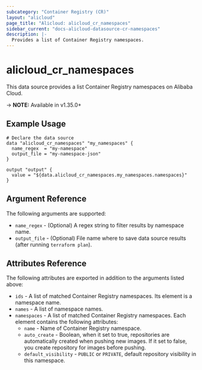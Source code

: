 ```yaml
---
subcategory: "Container Registry (CR)"
layout: "alicloud"
page_title: "Alicloud: alicloud_cr_namespaces"
sidebar_current: "docs-alicloud-datasource-cr-namespaces"
description: |-
  Provides a list of Container Registry namespaces.
---
```


# alicloud\_cr\_namespaces

This data source provides a list Container Registry namespaces on Alibaba Cloud.

-> **NOTE:** Available in v1.35.0+

## Example Usage

```
# Declare the data source
data "alicloud_cr_namespaces" "my_namespaces" {
  name_regex  = "my-namespace"
  output_file = "my-namespace-json"
}

output "output" {
  value = "${data.alicloud_cr_namespaces.my_namespaces.namespaces}"
}
```

## Argument Reference

The following arguments are supported:

* `name_regex` - (Optional) A regex string to filter results by namespace name.
* `output_file` - (Optional) File name where to save data source results (after running `terraform plan`).

## Attributes Reference

The following attributes are exported in addition to the arguments listed above:

* `ids` - A list of matched Container Registry namespaces. Its element is a namespace name.
* `names` - A list of namespace names.
* `namespaces` - A list of matched Container Registry namespaces. Each element contains the following attributes:
  * `name` - Name of Container Registry namespace.
  * `auto_create` - Boolean, when it set to true, repositories are automatically created when pushing new images. If it set to false, you create repository for images before pushing.
  * `default_visibility` - `PUBLIC` or `PRIVATE`, default repository visibility in this namespace.

